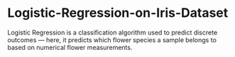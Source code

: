 # Logistic-Regression-on-Iris-Dataset
Logistic Regression is a classification algorithm used to predict discrete outcomes — here, it predicts which flower species a sample belongs to based on numerical flower measurements.
